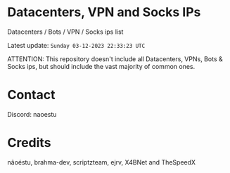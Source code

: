 # Datacenters, VPN and Socks IPs
 
Datacenters / Bots / VPN / Socks ips list

Latest update: `Sunday 03-12-2023 22:33:23 UTC` 

ATTENTION: This repository doesn't include all Datacenters, VPNs, Bots & Socks ips, 
but should include the vast majority of common ones.

# Contact
Discord: naoestu

# Credits
nãoéstu, brahma-dev, scriptzteam, ejrv, X4BNet and TheSpeedX
